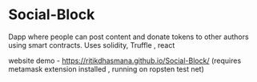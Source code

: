 # Social-Block
Dapp where people can post content and donate tokens to other authors using smart contracts. Uses solidity, Truffle , react


website demo - https://ritikdhasmana.github.io/Social-Block/ (requires metamask extension installed , running on ropsten test net)

